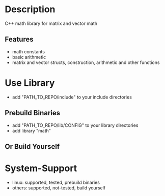 # Description
C++ math library for matrix and vector math

## Features
- math constants
- basic arithmetic
- matrix and vector structs, construction, arithmetic and other functions

# Use Library
- add "PATH_TO_REPO/include" to your include directories

## Prebuild Binaries
- add "PATH_TO_REPO/lib/CONFIG" to your library directories
- add library "math"

## Or Build Yourself

# System-Support
- linux: supported, tested, prebuild binaries
- others: supported, not-tested, build yourself